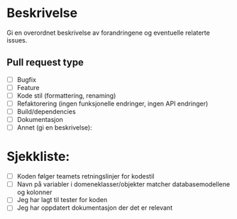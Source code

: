 # Beskrivelse

Gi en overordnet beskrivelse av forandringene og eventuelle relaterte issues.

## Pull request type

- [ ] Bugfix
- [ ] Feature
- [ ] Kode stil (formattering, renaming)
- [ ] Refaktorering (ingen funksjonelle endringer, ingen API endringer)
- [ ] Build/dependencies
- [ ] Dokumentasjon
- [ ] Annet (gi en beskrivelse):

# Sjekkliste:

- [ ] Koden følger teamets retningslinjer for kodestil
- [ ] Navn på variabler i domeneklasser/objekter matcher databasemodellene og kolonner
- [ ] Jeg har lagt til tester for koden 
- [ ] Jeg har oppdatert dokumentasjon der det er relevant
